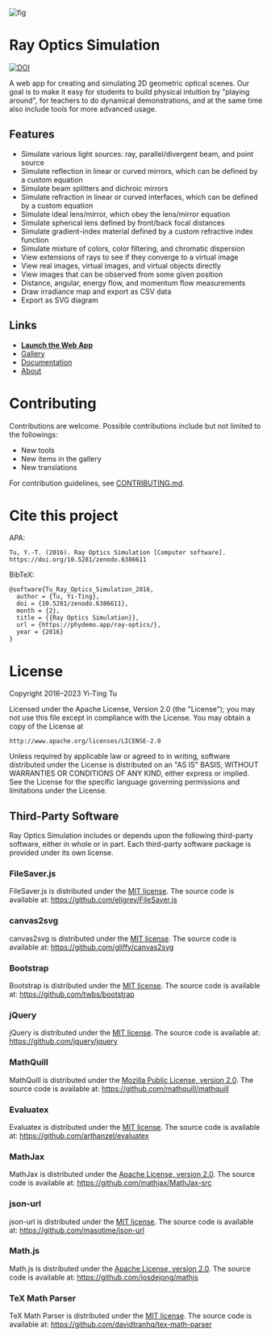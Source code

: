 <!-- ![Example figure](https://raw.githubusercontent.com/ricktu288/ray-optics/master/img/1.svg "Example figure") -->
![fig](https://gitee.com/ChenZhu-Xie/ray_optics__xcz/raw/master/img/1.svg "Example figure")
<!-- ![Example figure](https://raw.githubusercontent.com/ChenZhu-Xie/ray_optics__xcz/master/img/cover.png "多重·辗转相除法 自动运行在「杜瓦瓶」=「纯反射∧无吸收の含缺口の黑体」内")  -->
<!-- ![fig](https://gitee.com/ChenZhu-Xie/ray_optics__xcz/raw/master/img/cover.png "多重·辗转相除法 自动运行在「杜瓦瓶」=「纯反射∧无吸收の含缺口の黑体」内") -->


# Ray Optics Simulation
[![DOI](https://zenodo.org/badge/DOI/10.5281/zenodo.6386611.svg)](https://doi.org/10.5281/zenodo.6386611)

A web app for creating and simulating 2D geometric optical scenes. Our goal is to make it easy for students to build physical intuition by "playing around", for teachers to do dynamical demonstrations, and at the same time also include tools for more advanced usage.

## Features
- Simulate various light sources: ray, parallel/divergent beam, and point source
- Simulate reflection in linear or curved mirrors, which can be defined by a custom equation
- Simulate beam splitters and dichroic mirrors
- Simulate refraction in linear or curved interfaces, which can be defined by a custom equation
- Simulate ideal lens/mirror, which obey the lens/mirror equation
- Simulate spherical lens defined by front/back focal distances
- Simulate gradient-index material defined by a custom refractive index function
- Simulate mixture of colors, color filtering, and chromatic dispersion
- View extensions of rays to see if they converge to a virtual image
- View real images, virtual images, and virtual objects directly
- View images that can be observed from some given position
- Distance, angular, energy flow, and momentum flow measurements
- Draw irradiance map and export as CSV data
- Export as SVG diagram

## Links
- [**Launch the Web App**](https://phydemo.app/ray-optics/simulator/)
- [Gallery](https://phydemo.app/ray-optics/gallery/)
- [Documentation](https://github.com/ricktu288/ray-optics/wiki)
- [About](https://phydemo.app/ray-optics/about)

# Contributing

Contributions are welcome. Possible contributions include but not limited to the followings:

- New tools
- New items in the gallery
- New translations

For contribution guidelines, see [CONTRIBUTING.md](https://github.com/ricktu288/ray-optics/blob/master/CONTRIBUTING.md).

# Cite this project

APA:
```
Tu, Y.-T. (2016). Ray Optics Simulation [Computer software]. https://doi.org/10.5281/zenodo.6386611
```
BibTeX:
```
@software{Tu_Ray_Optics_Simulation_2016,
  author = {Tu, Yi-Ting},
  doi = {10.5281/zenodo.6386611},
  month = {2},
  title = {{Ray Optics Simulation}},
  url = {https://phydemo.app/ray-optics/},
  year = {2016}
}
```

# License
Copyright 2016–2023 Yi-Ting Tu

Licensed under the Apache License, Version 2.0 (the "License");
you may not use this file except in compliance with the License.
You may obtain a copy of the License at

    http://www.apache.org/licenses/LICENSE-2.0

Unless required by applicable law or agreed to in writing, software
distributed under the License is distributed on an "AS IS" BASIS,
WITHOUT WARRANTIES OR CONDITIONS OF ANY KIND, either express or implied.
See the License for the specific language governing permissions and
limitations under the License.

## Third-Party Software

Ray Optics Simulation includes or depends upon the following third-party software, either in whole or in part. Each third-party software package is provided under its own license.

### FileSaver.js

FileSaver.js is distributed under the [MIT license](https://github.com/eligrey/FileSaver.js/blob/master/LICENSE.md).
The source code is available at: https://github.com/eligrey/FileSaver.js

### canvas2svg

canvas2svg is distributed under the [MIT license](https://github.com/gliffy/canvas2svg/blob/master/LICENSE).
The source code is available at: https://github.com/gliffy/canvas2svg

### Bootstrap

Bootstrap is distributed under the [MIT license](https://raw.githubusercontent.com/twbs/bootstrap/master/LICENSE).
The source code is available at: https://github.com/twbs/bootstrap

### jQuery

jQuery is distributed under the [MIT license](https://github.com/jquery/jquery/blob/master/LICENSE.txt).
The source code is available at: https://github.com/jquery/jquery

### MathQuill

MathQuill is distributed under the [Mozilla Public License, version 2.0](https://www.mozilla.org/en-US/MPL/2.0/).
The source code is available at: https://github.com/mathquill/mathquill

### Evaluatex

Evaluatex is distributed under the [MIT license](https://opensource.org/licenses/mit-license.php).
The source code is available at: https://github.com/arthanzel/evaluatex

### MathJax

MathJax is distributed under the [Apache License, version 2.0](http://www.apache.org/licenses/LICENSE-2.0).
The source code is available at: https://github.com/mathjax/MathJax-src

### json-url

json-url is distributed under the [MIT license](https://opensource.org/licenses/mit-license.php).
The source code is available at: https://github.com/masotime/json-url

### Math.js

Math.js is distributed under the [Apache License, version 2.0](http://www.apache.org/licenses/LICENSE-2.0).
The source code is available at: https://github.com/josdejong/mathjs

### TeX Math Parser
TeX Math Parser is distributed under the [MIT license](https://opensource.org/licenses/mit-license.php).
The source code is available at: https://github.com/davidtranhq/tex-math-parser


